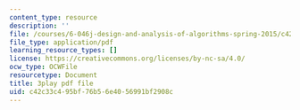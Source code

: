 ```yaml
---
content_type: resource
description: ''
file: /courses/6-046j-design-and-analysis-of-algorithms-spring-2015/c42c33c495bf76b56e4056991bf2908c_zM5MW5NKZJg.pdf
file_type: application/pdf
learning_resource_types: []
license: https://creativecommons.org/licenses/by-nc-sa/4.0/
ocw_type: OCWFile
resourcetype: Document
title: 3play pdf file
uid: c42c33c4-95bf-76b5-6e40-56991bf2908c
---
```

